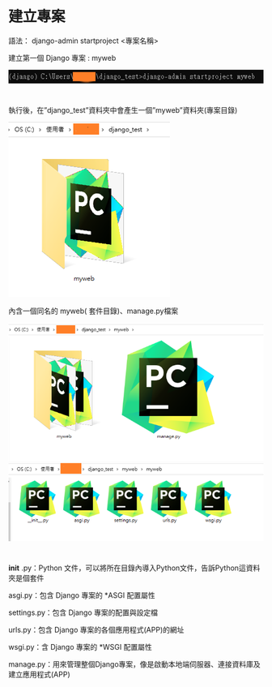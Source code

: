 # 建立專案

語法： django-admin startproject <專案名稱>

建立第一個 Django 專案 : myweb

![image](https://github.com/YueYue32/Django_Learning/blob/main/2.%20%E5%BB%BA%E7%AB%8B%E5%B0%88%E6%A1%88/1.png)


#

執行後，在”django_test”資料夾中會產生一個”myweb”資料夾(專案目錄)

![image](https://github.com/YueYue32/Django_Learning/blob/main/2.%20%E5%BB%BA%E7%AB%8B%E5%B0%88%E6%A1%88/2.png)



內含一個同名的 myweb( 套件目錄)、manage.py檔案

![image](https://github.com/YueYue32/Django_Learning/blob/main/2.%20%E5%BB%BA%E7%AB%8B%E5%B0%88%E6%A1%88/3.png)
![image](https://github.com/YueYue32/Django_Learning/blob/main/2.%20%E5%BB%BA%E7%AB%8B%E5%B0%88%E6%A1%88/4.png)


#  


__init__ .py：Python 文件，可以將所在目錄內導入Python文件，告訴Python這資料夾是個套件

asgi.py：包含 Django 專案的 *ASGI 配置屬性

settings.py：包含 Django 專案的配置與設定檔

urls.py：包含 Django 專案的各個應用程式(APP)的網址

wsgi.py：含 Django 專案的 *WSGI 配置屬性

manage.py：用來管理整個Django專案，像是啟動本地端伺服器、連接資料庫及建立應用程式(APP)
